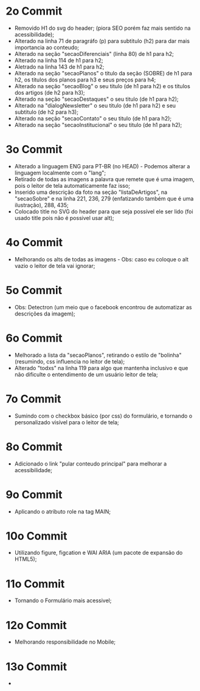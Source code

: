 # 2o Commit

- Removido H1 do svg do header; (piora SEO porém faz mais sentido na acessibilidade);
- Alterado na linha 71 de paragráfo (p) para subtitulo (h2) para dar mais importancia ao conteudo;
- Alterado na seção "secaoDiferenciais" (linha 80) de h1 para h2;
- Alterado na linha 114 de h1 para h2;
- Aletrado na linha 143 de h1 para h2;
- Alterado na seção "secaoPlanos" o titulo da seção (SOBRE) de h1 para h2, os titulos dos planos para h3 e seus preços para h4;
- Alterado na seção "secaoBlog" o seu titulo (de h1 para h2) e os titulos dos artigos (de h2 para h3);
- Alterado na seção "secaoDestaques" o seu titulo (de h1 para h2);
- Alterado na "dialogNewsletter" o seu titulo (de h1 para h2) e seu subtitulo (de h2 para h3);
- Alterado na seção "secaoContato" o seu titulo (de h1 para h2);
- Alterado na seção "secaoInstitucional" o seu titulo (de h1 para h2);

# 3o Commit

- Alterado a linguagem ENG para PT-BR (no HEAD) - Podemos alterar a linguagem localmente com o "lang";
- Retirado de todas as imagens a palavra que remete que é uma imagem, pois o leitor de tela automaticamente faz isso;
- Inserido uma descrição da foto na seção "listaDeArtigos", na "secaoSobre" e na linha 221, 236, 279 (enfatizando também que é uma ilustração), 288, 435;
- Colocado title no SVG do header para que seja possível ele ser lido (foi usado title pois não é possivel usar alt);

# 4o Commit

- Melhorando os alts de todas as imagens - Obs: caso eu coloque o alt vazio o leitor de tela vai ignorar;

# 5o Commit

- Obs: Detectron (um meio que o facebook encontrou de automatizar as descrições da imagem);

# 6o Commit

- Melhorado a lista da "secaoPlanos", retirando o estilo de "bolinha" (resumindo, css influencia no leitor de tela);
- Alterado "todxs" na linha 119 para algo que mantenha inclusivo e que não dificulte o entendimento de um usuário leitor de tela;

# 7o Commit

 - Sumindo com o checkbox básico (por css) do formulário, e tornando o personalizado visível para o leitor de tela;

 # 8o Commit
 
 - Adicionado o link "pular conteudo principal" para melhorar a acessibilidade;

 # 9o Commit

 - Aplicando o atributo role na tag MAIN;

# 10o Commit

- Utilizando figure, figcation e WAI ARIA (um pacote de expansão do HTML5);

# 11o Commit

- Tornando o Formulário mais acessivel;

# 12o Commit

- Melhorando responsibilidade no Mobile;

# 13o Commit

- 
